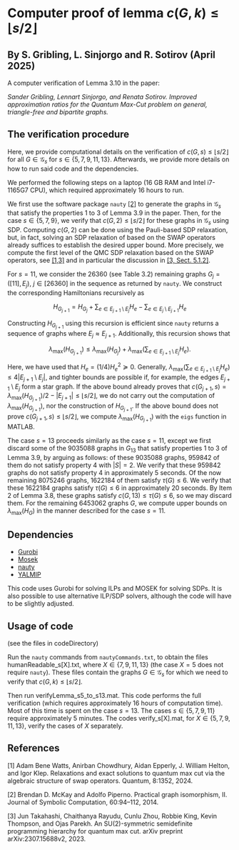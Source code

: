 
# Computer proof of lemma $c(G,k) \leq \lfloor s/2 \rfloor$

## By S. Gribling, L. Sinjorgo and R. Sotirov (April 2025)
A computer verification of Lemma 3.10 in the paper:

*Sander Gribling, Lennart Sinjorgo, and Renata Sotirov. 
Improved approximation ratios for the Quantum Max-Cut problem on general, triangle-free and bipartite graphs.* 

## The verification procedure
Here, we provide computational details on the verification of $c(G,s) \leq \lfloor s /2 \rfloor$ for all $G \in \mathcal{G}_{s}$ for $s \in \{5,7,9,11,13\}$. Afterwards, we provide more details on how to run said code and the dependencies. 

We performed the following steps on a laptop (16 GB RAM and Intel i7-1165G7 CPU), which required approximately 16 hours to run. 

We first use the software package $\texttt{nauty}$ [[2]](#2) to generate the graphs in $\mathcal{G}_s$ that satisfy the properties 1 to 3 of Lemma 3.9 in the paper. Then, for the case $s \in \{5,7,9\}$, we verify that $c(G,2) \leq \lfloor s /2 \rfloor$ for these graphs in $\mathcal{G}_s$ using SDP. Computing $c(G,2)$ can be done using the Pauli-based SDP relaxation, but, in fact, solving an SDP relaxation of  based on the SWAP operators already suffices to establish the desired upper bound. More precisely, we compute the first level of the QMC SDP relaxation based on the SWAP operators, see  [[1,3]](#1) and in particular the discussion in  [[3, Sect. 5.1.2]](#3).   

For $s = 11$, we consider the 26360 (see Table 3.2) remaining graphs $G_j = ([11],E_j)$, $j \in [26360]$ in the sequence as returned by $\texttt{nauty}$. We construct the corresponding Hamiltonians recursively as

$$H_{G_{j+1}} = H_{G_{j}} + \sum_{e \in E_{j+1} \setminus E_j} H_e - \sum_{e \in E_{j} \setminus E_{j+1}} H_e$$

Constructing $H_{G_{j+1}}$ using this recursion is efficient since $\texttt{nauty}$ returns a sequence of graphs where $E_j \approx E_{j+1}$. Additionally, this recursion shows that 

$$    \lambda_\mathrm{max}\left(H_{G_{j+1}}\right) \leq \lambda_\mathrm{max}\left(H_{G_{j}}\right) + \lambda_\mathrm{max}\left( \sum_{e \in E_{j+1} \setminus E_{j}} H_e \right).$$

Here, we have used that $H_e = (1/4)H_e^2 \succeq 0$. Generally, $\lambda_\mathrm{max}\left( \sum_{e \in E_{j+1} \setminus E_j} H_e \right) \leq 4 \left| E_{j+1} \setminus E_j \right|$, and tighter bounds are possible if, for example, the edges $E_{j+1} \setminus E_j$ form a star graph. If the above bound already proves that $c \left( G_{j+1},s \right) = \lambda_\mathrm{max}  \left( H_{G_{j+1}}\right)/2 - | E_{j+1} | \leq \lfloor s /2 \rfloor$, we do not carry out the computation of $\lambda_\mathrm{max} \left( H_{G_{j+1}}\right)$, nor the construction of $H_{G_{j+1}}$.  If the above bound does not prove $c(G_{j+1},s) \leq \lfloor s /2 \rfloor$, we compute $\lambda_\mathrm{max}\left( H_{G_{j+1}}\right)$ with the $\texttt{eigs}$ function in MATLAB. 

The case $s = 13$ proceeds similarly as the case $s = 11$, except we first discard some of the 9035088 graphs in 
$G_{13}$ that satisfy properties 1 to 3 of Lemma 3.9, by arguing as follows: of these 9035088 graphs, 959842 of them do not satisfy property 4 with $|S| = 2$. We verify that these 959842 graphs do not satisfy property 4 in approximately 5 seconds. Of the now remaining 8075246 graphs, 1622184 of them satisfy $\tau(G) \leq 6$. We verify that these 1622184 graphs satisfy $\tau(G) \leq 6$ in approximately 20 seconds. By Item 2 of Lemma 3.8, these graphs satisfy $c(G,13) \leq \tau(G) \leq 6$, so we may discard them. For the remaining 6453062 graphs $G$, we compute upper bounds on $\lambda_\mathrm{max} \left(H_G \right)$ in the manner described for the case $s = 11$.

## Dependencies
- [Gurobi](https://www.gurobi.com/)
- [Mosek](https://www.mosek.com/)
- [nauty](https://pallini.di.uniroma1.it/)
- [YALMIP](https://yalmip.github.io/)

This code uses Gurobi for solving ILPs and MOSEK for solving SDPs. It is also possible to use alternative ILP/SDP solvers, although the code will have to be slightly adjusted.

## Usage of code
(see the files in codeDirectory)

Run the $\texttt{nauty}$ commands from $\texttt{nautyCommands.txt}$, to obtain the files humanReadable_s[X].txt, where $X \in \{ 7,9,11,13\}$ (the case $X=5$ does not require $\texttt{nauty}$). These files contain the graphs $G \in  \mathcal{G}_s$ for which we need to verify that $c(G,k) \leq  \lfloor s/2  \rfloor$.

Then run verifyLemma\_s5\_to\_s13.mat. This code performs the full verification (which requires approximately 16 hours of computation time). Most of this time is spent on the case $s = 13$. The cases $s \in \{5,7,9,11\}$ require approximately 5 minutes. The codes verify\_s[X].mat, for $X \in \{5,7,9,11,13\}$, verify the cases of $X$ separately.

## References
<a id="1">[1]</a>  Adam Bene Watts, Anirban Chowdhury, Aidan Epperly, J. William Helton, and Igor
Klep. Relaxations and exact solutions to quantum max cut via the algebraic structure
of swap operators. Quantum, 8:1352, 2024.

<a id="2">[2]</a>  Brendan D. McKay and Adolfo Piperno. Practical graph isomorphism, II. Journal of
Symbolic Computation, 60:94–112, 2014.

<a id="3">[3]</a>  Jun Takahashi, Chaithanya Rayudu, Cunlu Zhou, Robbie King, Kevin Thompson, and
Ojas Parekh. An SU(2)-symmetric semidefinite programming hierarchy for quantum
max cut. arXiv preprint arXiv:2307.15688v2, 2023.
